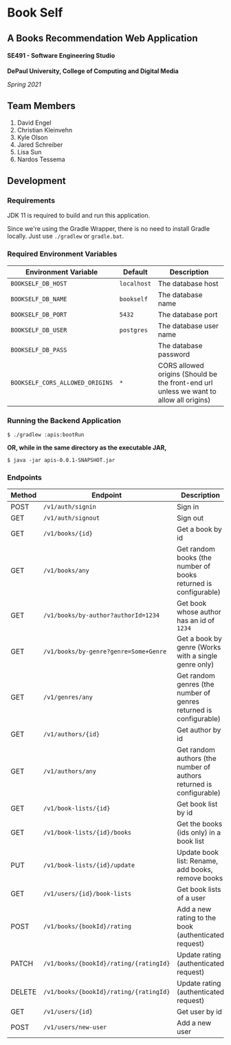 # Book Self
## A Books Recommendation Web Application

#### SE491 - Software Engineering Studio
**DePaul University, College of Computing and Digital Media**

*Spring 2021*

## Team Members
1. David Engel
2. Christian Kleinvehn
3. Kyle Olson
4. Jared Schreiber
5. Lisa Sun
6. Nardos Tessema

## Development
### Requirements
JDK 11 is required to build and run this application.

Since we're using the Gradle Wrapper, there is no need to install Gradle locally. Just use `./gradlew` or `gradle.bat`.

### Required Environment Variables
Environment Variable | Default | Description
-------------------- | ------- | -----------
`BOOKSELF_DB_HOST` | `localhost` | The database host
`BOOKSELF_DB_NAME` | `bookself` | The database name
`BOOKSELF_DB_PORT` | `5432` | The database port
`BOOKSELF_DB_USER` | `postgres` | The database user name
`BOOKSELF_DB_PASS` |  | The database password
`BOOKSELF_CORS_ALLOWED_ORIGINS` | `*` | CORS allowed origins (Should be the front-end url unless we want to allow all origins)

### Running the Backend Application
`$ ./gradlew :apis:bootRun`

__OR, while in the same directory as the executable JAR,__

`$ java -jar apis-0.0.1-SNAPSHOT.jar`

### Endpoints

Method | Endpoint | Description
------ | -------- | -----------
POST | `/v1/auth/signin` | Sign in
GET | `/v1/auth/signout` | Sign out
GET | `/v1/books/{id}` | Get a book by id
GET | `/v1/books/any` | Get random books (the number of books returned is configurable)
GET | `/v1/books/by-author?authorId=1234` | Get book whose author has an id of `1234`
GET | `/v1/books/by-genre?genre=Some+Genre` | Get a book by genre (Works with a single genre only)
GET | `/v1/genres/any` | Get random genres (the number of genres returned is configurable)
GET | `/v1/authors/{id}` | Get author by id
GET | `/v1/authors/any` | Get random authors (the number of authors returned is configurable)
GET | `/v1/book-lists/{id}` | Get book list by id
GET | `/v1/book-lists/{id}/books` | Get the books (ids only) in a book list
PUT | `/v1/book-lists/{id}/update` | Update book list: Rename, add books, remove books
GET | `/v1/users/{id}/book-lists` | Get book lists of a user
POST | `/v1/books/{bookId}/rating` | Add a new rating to the book (authenticated request)
PATCH | `/v1/books/{bookId}/rating/{ratingId}` | Update rating (authenticated request)
DELETE | `/v1/books/{bookId}/rating/{ratingId}` | Update rating (authenticated request)
GET | `/v1/users/{id}` | Get user by id
POST | `/v1/users/new-user` | Add a new user
